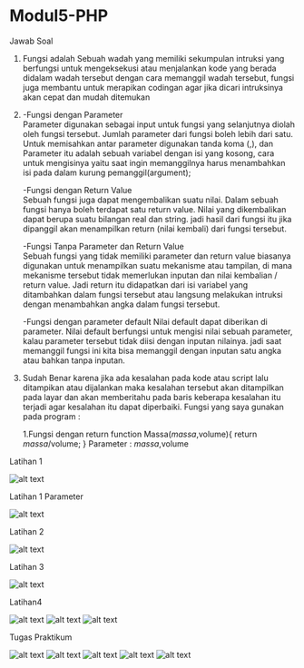 # Modul5-PHP
Jawab Soal
1. Fungsi adalah Sebuah wadah yang memiliki sekumpulan intruksi yang berfungsi untuk 
   mengeksekusi atau menjalankan kode yang berada didalam wadah tersebut dengan cara 
   memanggil wadah tersebut, fungsi juga membantu untuk merapikan codingan agar jika 
   dicari intruksinya akan cepat dan mudah ditemukan
   
2. -Fungsi dengan Parameter  
    Parameter digunakan sebagai input untuk fungsi yang selanjutnya diolah oleh fungsi 
    tersebut. Jumlah parameter dari fungsi boleh lebih dari satu. Untuk memisahkan antar 
    parameter digunakan tanda koma (,), dan Parameter itu adalah sebuah variabel dengan 
    isi yang kosong, cara untuk mengisinya yaitu saat ingin memanggilnya harus menambahkan
    isi pada dalam kurung pemanggil(argument);
    
   -Fungsi dengan Return Value  
    Sebuah fungsi juga dapat mengembalikan suatu nilai. Dalam sebuah fungsi hanya boleh terdapat 
    satu return value. Nilai yang dikembalikan dapat berupa suatu bilangan real dan string.
    jadi hasil dari fungsi itu jika dipanggil akan menampilkan return (nilai kembali) dari fungsi
    tersebut.
    
   -Fungsi Tanpa Parameter dan Return Value  
    Sebuah fungsi yang tidak memiliki parameter dan return value biasanya digunakan untuk menampilkan 
    suatu mekanisme atau tampilan, di mana mekanisme tersebut tidak memerlukan inputan dan 
    nilai kembalian / return value. Jadi return itu didapatkan dari isi variabel yang ditambahkan dalam
    fungsi tersebut atau langsung melakukan intruksi dengan menambahkan angka dalam fungsi tersebut. 
    
   -Fungsi dengan parameter default 
    Nilai default dapat diberikan di parameter. Nilai default berfungsi untuk mengisi nilai sebuah parameter, 
    kalau parameter tersebut tidak diisi dengan inputan nilainya. jadi saat memanggil fungsi ini kita bisa memanggil
    dengan inputan satu angka atau bahkan tanpa inputan.
   
3.  Sudah Benar karena jika ada kesalahan pada kode atau script lalu ditampikan atau dijalankan maka kesalahan tersebut
    akan ditampilkan pada layar dan akan memberitahu pada baris keberapa kesalahan itu terjadi agar kesalahan itu dapat
    diperbaiki.
    Fungsi yang saya gunakan pada program :
    
    1.Fungsi dengan return
    function Massa($massa,$volume){
    	return $massa/$volume;
	}
	Parameter : $massa,$volume






Latihan 1

![alt text](https://github.com/GhufronAndriansyah/Modul5-PHP/blob/master/Latihan1.png)

Latihan 1 Parameter

![alt text](https://github.com/GhufronAndriansyah/Modul5-PHP/blob/master/Latihan1Parameter.png)

Latihan 2

![alt text](https://github.com/GhufronAndriansyah/Modul5-PHP/blob/master/Latihan2.png)

Latihan 3

![alt text](https://github.com/GhufronAndriansyah/Modul5-PHP/blob/master/Latihan3.png)

Latihan4

![alt text](https://github.com/GhufronAndriansyah/Modul5-PHP/blob/master/Latihan4(1).png)
![alt text](https://github.com/GhufronAndriansyah/Modul5-PHP/blob/master/Latihan4(2).png)
![alt text](https://github.com/GhufronAndriansyah/Modul5-PHP/blob/master/Latihan4(3).png)

Tugas Praktikum

![alt text](https://github.com/GhufronAndriansyah/Modul5-PHP/blob/master/TugasPraktikum(1).png)
![alt text](https://github.com/GhufronAndriansyah/Modul5-PHP/blob/master/TugasPraktikum(2).png)
![alt text](https://github.com/GhufronAndriansyah/Modul5-PHP/blob/master/TugasPraktikum(3).png)
![alt text](https://github.com/GhufronAndriansyah/Modul5-PHP/blob/master/TugasPraktikum(4).png)
![alt text](https://github.com/GhufronAndriansyah/Modul5-PHP/blob/master/TugasPraktikum(5).png)
